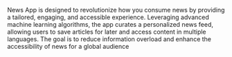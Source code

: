 News App is designed to revolutionize how you consume news by providing a tailored, engaging, and accessible experience. Leveraging advanced machine learning algorithms, the app curates a personalized news feed, allowing users to save articles for later and access content in multiple languages. The goal is to reduce information overload and enhance the accessibility of news for a global audience
